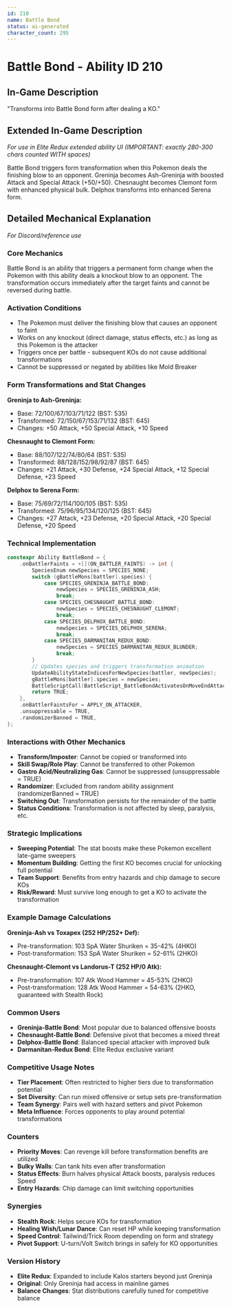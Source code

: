 ```yaml
---
id: 210
name: Battle Bond
status: ai-generated
character_count: 295
---
```


# Battle Bond - Ability ID 210

## In-Game Description
"Transforms into Battle Bond form after dealing a KO."

## Extended In-Game Description
*For use in Elite Redux extended ability UI (IMPORTANT: exactly 280-300 chars counted WITH spaces)*

Battle Bond triggers form transformation when this Pokemon deals the finishing blow to an opponent. Greninja becomes Ash-Greninja with boosted Attack and Special Attack (+50/+50). Chesnaught becomes Clemont form with enhanced physical bulk. Delphox transforms into enhanced Serena form.

## Detailed Mechanical Explanation
*For Discord/reference use*

### Core Mechanics
Battle Bond is an ability that triggers a permanent form change when the Pokemon with this ability deals a knockout blow to an opponent. The transformation occurs immediately after the target faints and cannot be reversed during battle.

### Activation Conditions
- The Pokemon must deliver the finishing blow that causes an opponent to faint
- Works on any knockout (direct damage, status effects, etc.) as long as this Pokemon is the attacker
- Triggers once per battle - subsequent KOs do not cause additional transformations
- Cannot be suppressed or negated by abilities like Mold Breaker

### Form Transformations and Stat Changes

**Greninja to Ash-Greninja:**
- Base: 72/100/67/103/71/122 (BST: 535)
- Transformed: 72/150/67/153/71/132 (BST: 645)
- Changes: +50 Attack, +50 Special Attack, +10 Speed

**Chesnaught to Clemont Form:**
- Base: 88/107/122/74/80/64 (BST: 535)  
- Transformed: 88/128/152/98/92/87 (BST: 645)
- Changes: +21 Attack, +30 Defense, +24 Special Attack, +12 Special Defense, +23 Speed

**Delphox to Serena Form:**
- Base: 75/69/72/114/100/105 (BST: 535)
- Transformed: 75/96/95/134/120/125 (BST: 645)
- Changes: +27 Attack, +23 Defense, +20 Special Attack, +20 Special Defense, +20 Speed

### Technical Implementation
```cpp
constexpr Ability BattleBond = {
    .onBattlerFaints = +[](ON_BATTLER_FAINTS) -> int {
        SpeciesEnum newSpecies = SPECIES_NONE;
        switch (gBattleMons[battler].species) {
            case SPECIES_GRENINJA_BATTLE_BOND:
                newSpecies = SPECIES_GRENINJA_ASH;
                break;
            case SPECIES_CHESNAUGHT_BATTLE_BOND:
                newSpecies = SPECIES_CHESNAUGHT_CLEMONT;
                break;
            case SPECIES_DELPHOX_BATTLE_BOND:
                newSpecies = SPECIES_DELPHOX_SERENA;
                break;
            case SPECIES_DARMANITAN_REDUX_BOND:
                newSpecies = SPECIES_DARMANITAN_REDUX_BLUNDER;
                break;
        }
        // Updates species and triggers transformation animation
        UpdateAbilityStateIndicesForNewSpecies(battler, newSpecies);
        gBattleMons[battler].species = newSpecies;
        BattleScriptCall(BattleScript_BattleBondActivatesOnMoveEndAttacker);
        return TRUE;
    },
    .onBattlerFaintsFor = APPLY_ON_ATTACKER,
    .unsuppressable = TRUE,
    .randomizerBanned = TRUE,
};
```

### Interactions with Other Mechanics
- **Transform/Imposter**: Cannot be copied or transformed into
- **Skill Swap/Role Play**: Cannot be transferred to other Pokemon
- **Gastro Acid/Neutralizing Gas**: Cannot be suppressed (unsuppressable = TRUE)
- **Randomizer**: Excluded from random ability assignment (randomizerBanned = TRUE)
- **Switching Out**: Transformation persists for the remainder of the battle
- **Status Conditions**: Transformation is not affected by sleep, paralysis, etc.

### Strategic Implications
- **Sweeping Potential**: The stat boosts make these Pokemon excellent late-game sweepers
- **Momentum Building**: Getting the first KO becomes crucial for unlocking full potential
- **Team Support**: Benefits from entry hazards and chip damage to secure KOs
- **Risk/Reward**: Must survive long enough to get a KO to activate the transformation

### Example Damage Calculations
**Greninja-Ash vs Toxapex (252 HP/252+ Def):**
- Pre-transformation: 103 SpA Water Shuriken = 35-42% (4HKO)
- Post-transformation: 153 SpA Water Shuriken = 52-61% (2HKO)

**Chesnaught-Clemont vs Landorus-T (252 HP/0 Atk):**
- Pre-transformation: 107 Atk Wood Hammer = 45-53% (2HKO)
- Post-transformation: 128 Atk Wood Hammer = 54-63% (2HKO, guaranteed with Stealth Rock)

### Common Users
- **Greninja-Battle Bond**: Most popular due to balanced offensive boosts
- **Chesnaught-Battle Bond**: Defensive pivot that becomes a mixed threat
- **Delphox-Battle Bond**: Balanced special attacker with improved bulk
- **Darmanitan-Redux Bond**: Elite Redux exclusive variant

### Competitive Usage Notes
- **Tier Placement**: Often restricted to higher tiers due to transformation potential
- **Set Diversity**: Can run mixed offensive or setup sets pre-transformation
- **Team Synergy**: Pairs well with hazard setters and pivot Pokemon
- **Meta Influence**: Forces opponents to play around potential transformations

### Counters
- **Priority Moves**: Can revenge kill before transformation benefits are utilized
- **Bulky Walls**: Can tank hits even after transformation
- **Status Effects**: Burn halves physical Attack boosts, paralysis reduces Speed
- **Entry Hazards**: Chip damage can limit switching opportunities

### Synergies
- **Stealth Rock**: Helps secure KOs for transformation
- **Healing Wish/Lunar Dance**: Can reset HP while keeping transformation
- **Speed Control**: Tailwind/Trick Room depending on form and strategy
- **Pivot Support**: U-turn/Volt Switch brings in safely for KO opportunities

### Version History
- **Elite Redux**: Expanded to include Kalos starters beyond just Greninja
- **Original**: Only Greninja had access in mainline games
- **Balance Changes**: Stat distributions carefully tuned for competitive balance